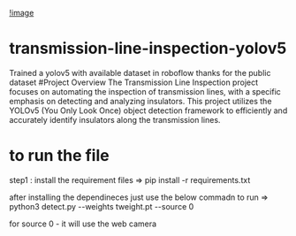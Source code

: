 [!image](https://github.com/coldheartboy/transmission-line-inspection-yolov5/blob/d14208a3807b912da50522a1fbe63fd7b5332579/transmission%20line%20inspection%20using%20yolov5/insulators.jpg)
# transmission-line-inspection-yolov5
Trained a yolov5 with available dataset in roboflow thanks for the public dataset 
#Project Overview
The Transmission Line Inspection project focuses on automating the inspection of transmission lines, with a specific emphasis on detecting and analyzing insulators. This project utilizes the YOLOv5 (You Only Look Once) object detection framework to efficiently and accurately identify insulators along the transmission lines.


# to run the file 
step1 : install the requirement files
=> pip install -r requirements.txt


after installing the dependineces just use the below commadn to run
=> python3 detect.py --weights tweight.pt --source 0

for source 0 - it will use the web camera
